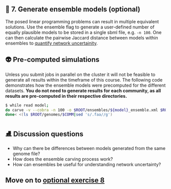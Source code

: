 ## 🎰 7. Generate ensemble models (optional)

The posed linear programming problems can result in multiple equivalent solutions. 
Use the ensemble flag to generate a user-defined number of equally plausible models to be stored in a single sbml file, e.g. `-n 100`. 
One can then calculate the pairwise Jaccard distance between models within ensembles to [quantify network uncertainity](https://github.com/cdanielmachado/carveme_paper/blob/master/notebooks/Ensemble%20distances.ipynb).

## 👽 Pre-computed simulations
Unless you submit jobs in parallel on the cluster it will not be feasible to generate all results within the timeframe of this course. The following code demonstrates how the ensemble models were precomputed for the different datasets. **You do not need to generate results for each community, as all results are pre-computed in their respective directories.**

```bash
$ while read model;
do carve -v --cobra -n 100 -o $ROOT/ensembles/${model}_ensemble.xml $ROOT/genomes/$COMM/${model}.faa; 
done< <(ls $ROOT/genomes/$COMM|sed 's/.faa//g')
```

## ⛸️ Discussion questions

 - Why can there be differences between models generated from the same genome file?
 - How does the ensemble carving process work?
 - How can ensembles be useful for understanding network uncertainty?

## Move on to [optional exercise 8](https://github.com/franciscozorrilla/SymbNET/blob/main/scripts/8.plot_ensemble_dist.ipynb)
